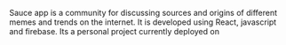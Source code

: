Sauce app is a community for discussing sources and origins of different memes and trends on the internet. It is developed using React, javascript and firebase. Its a personal project currently deployed on 
